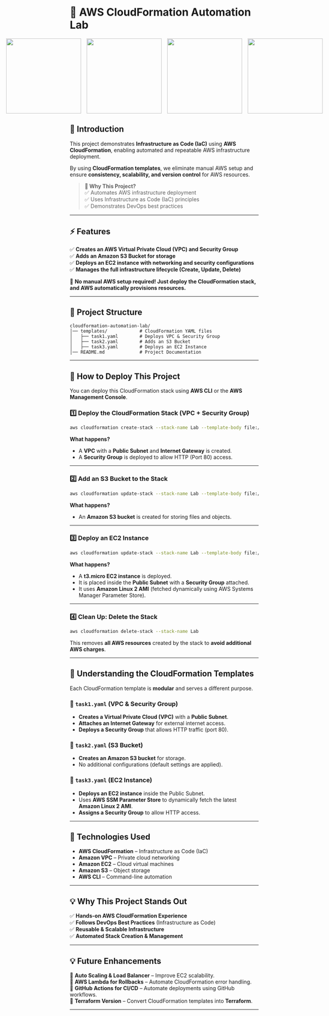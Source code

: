 # 🚀 AWS CloudFormation Automation Lab

<div style="display: flex; justify-content: center; gap: 15px;">
  <img src="https://github.com/user-attachments/assets/d32023b2-687c-48ed-9dc0-ba7b97b877e4" width="200">
  <img src="https://github.com/user-attachments/assets/63034a5e-1879-4c71-ad4f-1507cc0b6c9a" width="200">
  <img src="https://github.com/user-attachments/assets/307c0840-0e0d-4576-8e0e-e8764bc50304" width="200">
  <img src="https://github.com/user-attachments/assets/bd55efb3-9cb2-4c58-bc08-eb2acfd6a30a" width="200">
</div>

## 📖 Introduction
This project demonstrates **Infrastructure as Code (IaC)** using **AWS CloudFormation**, enabling automated and repeatable AWS infrastructure deployment.

By using **CloudFormation templates**, we eliminate manual AWS setup and ensure **consistency, scalability, and version control** for AWS resources.

> **🔹 Why This Project?**  
> ✅ Automates AWS infrastructure deployment  
> ✅ Uses Infrastructure as Code (IaC) principles  
> ✅ Demonstrates DevOps best practices  

---

## ⚡ Features
✅ **Creates an AWS Virtual Private Cloud (VPC) and Security Group**  
✅ **Adds an Amazon S3 Bucket for storage**  
✅ **Deploys an EC2 instance with networking and security configurations**  
✅ **Manages the full infrastructure lifecycle (Create, Update, Delete)**  

📌 **No manual AWS setup required! Just deploy the CloudFormation stack, and AWS automatically provisions resources.**  

---

## 📂 Project Structure
```
cloudformation-automation-lab/
│── templates/            # CloudFormation YAML files
│   ├── task1.yaml        # Deploys VPC & Security Group
│   ├── task2.yaml        # Adds an S3 Bucket
│   ├── task3.yaml        # Deploys an EC2 Instance
│── README.md             # Project Documentation
```

---

## 🚀 How to Deploy This Project
You can deploy this CloudFormation stack using **AWS CLI** or the **AWS Management Console**.

### **1️⃣ Deploy the CloudFormation Stack (VPC + Security Group)**
```sh
aws cloudformation create-stack --stack-name Lab --template-body file://templates/task1.yaml
```
**What happens?**  
- A **VPC** with a **Public Subnet** and **Internet Gateway** is created.
- A **Security Group** is deployed to allow HTTP (Port 80) access.

---

### **2️⃣ Add an S3 Bucket to the Stack**
```sh
aws cloudformation update-stack --stack-name Lab --template-body file://templates/task2.yaml
```
**What happens?**  
- An **Amazon S3 bucket** is created for storing files and objects.

---

### **3️⃣ Deploy an EC2 Instance**
```sh
aws cloudformation update-stack --stack-name Lab --template-body file://templates/task3.yaml
```
**What happens?**  
- A **t3.micro EC2 instance** is deployed.
- It is placed inside the **Public Subnet** with a **Security Group** attached.
- It uses **Amazon Linux 2 AMI** (fetched dynamically using AWS Systems Manager Parameter Store).

---

### **4️⃣ Clean Up: Delete the Stack**
```sh
aws cloudformation delete-stack --stack-name Lab
```
This removes **all AWS resources** created by the stack to **avoid additional AWS charges**.

---

## 📌 Understanding the CloudFormation Templates
Each CloudFormation template is **modular** and serves a different purpose.

### **📝 `task1.yaml` (VPC & Security Group)**
- **Creates a Virtual Private Cloud (VPC)** with a **Public Subnet**.
- **Attaches an Internet Gateway** for external internet access.
- **Deploys a Security Group** that allows HTTP traffic (port 80).

### **📝 `task2.yaml` (S3 Bucket)**
- **Creates an Amazon S3 bucket** for storage.
- No additional configurations (default settings are applied).

### **📝 `task3.yaml` (EC2 Instance)**
- **Deploys an EC2 instance** inside the Public Subnet.
- Uses **AWS SSM Parameter Store** to dynamically fetch the latest **Amazon Linux 2 AMI**.
- **Assigns a Security Group** to allow HTTP access.

---

## 🔧 Technologies Used
- **AWS CloudFormation** – Infrastructure as Code (IaC)
- **Amazon VPC** – Private cloud networking
- **Amazon EC2** – Cloud virtual machines
- **Amazon S3** – Object storage
- **AWS CLI** – Command-line automation

---

## 💡 Why This Project Stands Out
✅ **Hands-on AWS CloudFormation Experience**  
✅ **Follows DevOps Best Practices** (Infrastructure as Code)  
✅ **Reusable & Scalable Infrastructure**  
✅ **Automated Stack Creation & Management**  

---

## 💡 Future Enhancements
🔹 **Auto Scaling & Load Balancer** – Improve EC2 scalability.  
🔹 **AWS Lambda for Rollbacks** – Automate CloudFormation error handling.  
🔹 **GitHub Actions for CI/CD** – Automate deployments using GitHub workflows.  
🔹 **Terraform Version** – Convert CloudFormation templates into **Terraform**.  

---


